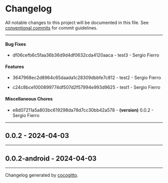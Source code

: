 # Changelog
All notable changes to this project will be documented in this file. See [conventional commits](https://www.conventionalcommits.org/) for commit guidelines.

- - -
#### Bug Fixes
- df06cefb6c5faa36b36d9d4df0632cda4120aaca - test3 - Sergio Fierro

#### Features
- 3647968ec2d8964c65daada1c28309dbbfe7c812 - test2 - Sergio Fierro

- c24c8bce1000899774df507d2f57994e993d9625 - test1 - Sergio Fierro

#### Miscellaneous Chores
- e8d07211a5a803bc619298da78d7cc30bb42a578 - **(version)** 0.0.2 - Sergio Fierro

- - -

## 0.0.2 - 2024-04-03

- - -

## 0.0.2-android - 2024-04-03

- - -

Changelog generated by [cocogitto](https://github.com/cocogitto/cocogitto).
